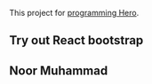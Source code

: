 This project for [programming Hero](http://bangla.programming-hero.com/).

## Try out React bootstrap

## Noor Muhammad 





